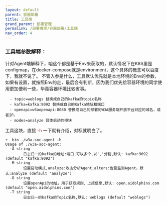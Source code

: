 ```yaml
---
layout: default
parent: 容器部署
title: 工具端
grand_parent: 部署管理
permalink: /部署管理/容器部署/工具端
nav_order: 4
---
```


### 工具端参数解释：

针对Agent端解释下，咱这个都是基于Env来获取的，默认情况下在K8S里是configmap，在docker-compose就是environment，这个具体的概念可以百度下，我就不说了。
不管入参是什么，工具默认优先就是本地环境的Env的参数，如果有设置，就按照Env的走，最后会有判断，因为我们优先给容器环境的同学使用更加便利一些，毕竟容器环境比较省事。

```
  - topic=weblogs 替换成自己的kafka的topic名称
  - kafka=kafka:9092 替换成自己的Kafka地址和端口
  - openapi=w3aopenapi:8080 替换成自己的部署的W3A服务端开放平台对应的域名，或者IP。
  - modes=analyze 具体启动的模块
```

工具这块，直接 <font color='red'>-h</font> 一下就有介绍，对标就明白了。

```
➜  bin ./w3a-soc-agent -h
Usage of ./w3a-soc-agent:
  -A string
    	日志归一的kafka的地址:端口,可以多个,以','分割,默认: kafka:9092 (default "kafka:9092")
  -M string
    	设置启动模式,analyze:攻击分析Agent,alters:告警监测Agent，默认:analyze (default "analyze")
  -O string
    	设置openApi的地址，用于获取规则、上报信息,默认: open.aidolphins.com (default "open.aidolphins.com")
  -T string
    	日志归一的kafka的Topic名称,默认: weblogs (default "weblogs")
```